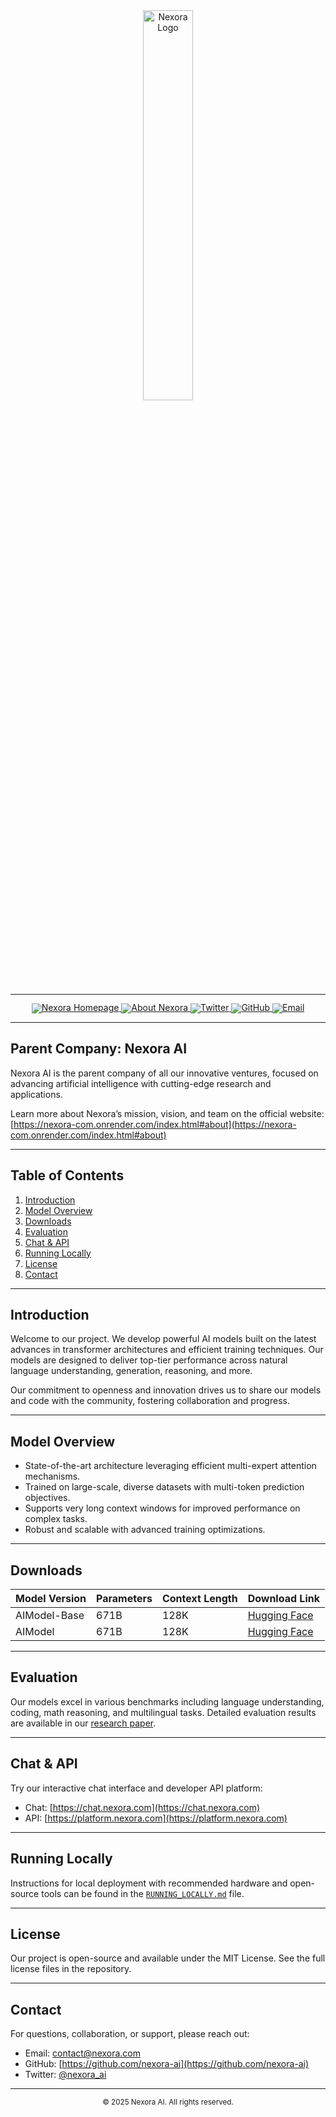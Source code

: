 <div align="center">
  <a href="https://nexora-com.onrender.com/">
    <img src="https://nexora-com.onrender.com/assets/logo.svg" alt="Nexora Logo" width="40%" />
  </a>
</div>

<hr>

<div align="center" style="line-height: 1;">
  <a href="https://nexora-com.onrender.com/">
    <img alt="Nexora Homepage" src="https://img.shields.io/badge/Nexora-Official-0052cc?style=for-the-badge&logo=webmoney&logoColor=white"/>
  </a>
  <a href="https://nexora-com.onrender.com/index.html#about">
    <img alt="About Nexora" src="https://img.shields.io/badge/About-Nexora-0078d7?style=for-the-badge&logo=info&logoColor=white"/>
  </a>
  <a href="https://twitter.com/nexora_ai">
    <img alt="Twitter" src="https://img.shields.io/badge/Twitter-@nexora_ai-1DA1F2?style=for-the-badge&logo=twitter&logoColor=white"/>
  </a>
  <a href="https://github.com/nexora-ai/">
    <img alt="GitHub" src="https://img.shields.io/badge/GitHub-nexora--ai-333?style=for-the-badge&logo=github&logoColor=white"/>
  </a>
  <a href="mailto:contact@nexora.com">
    <img alt="Email" src="https://img.shields.io/badge/Contact-Email-D14836?style=for-the-badge&logo=gmail&logoColor=white"/>
  </a>
</div>

---

## Parent Company: Nexora AI

Nexora AI is the parent company of all our innovative ventures, focused on advancing artificial intelligence with cutting-edge research and applications.

Learn more about Nexora’s mission, vision, and team on the official website:  
[https://nexora-com.onrender.com/index.html#about](https://nexora-com.onrender.com/index.html#about)

---

## Table of Contents

1. [Introduction](#introduction)  
2. [Model Overview](#model-overview)  
3. [Downloads](#downloads)  
4. [Evaluation](#evaluation)  
5. [Chat & API](#chat--api)  
6. [Running Locally](#running-locally)  
7. [License](#license)  
8. [Contact](#contact)  

---

## Introduction

Welcome to our project. We develop powerful AI models built on the latest advances in transformer architectures and efficient training techniques. Our models are designed to deliver top-tier performance across natural language understanding, generation, reasoning, and more.

Our commitment to openness and innovation drives us to share our models and code with the community, fostering collaboration and progress.

---

## Model Overview

- State-of-the-art architecture leveraging efficient multi-expert attention mechanisms.
- Trained on large-scale, diverse datasets with multi-token prediction objectives.
- Supports very long context windows for improved performance on complex tasks.
- Robust and scalable with advanced training optimizations.

---

## Downloads

| Model Version | Parameters | Context Length | Download Link |
|---------------|------------|----------------|---------------|
| AIModel-Base  | 671B       | 128K           | [Hugging Face](https://huggingface.co/nexora-ai/AIModel-Base) |
| AIModel       | 671B       | 128K           | [Hugging Face](https://huggingface.co/nexora-ai/AIModel) |

---

## Evaluation

Our models excel in various benchmarks including language understanding, coding, math reasoning, and multilingual tasks. Detailed evaluation results are available in our [research paper](https://arxiv.org/pdf/2412.19437).

---

## Chat & API

Try our interactive chat interface and developer API platform:  
- Chat: [https://chat.nexora.com](https://chat.nexora.com)  
- API: [https://platform.nexora.com](https://platform.nexora.com)  

---

## Running Locally

Instructions for local deployment with recommended hardware and open-source tools can be found in the [`RUNNING_LOCALLY.md`](./RUNNING_LOCALLY.md) file.

---

## License

Our project is open-source and available under the MIT License. See the full license files in the repository.

---

## Contact

For questions, collaboration, or support, please reach out:

- Email: contact@nexora.com  
- GitHub: [https://github.com/nexora-ai](https://github.com/nexora-ai)  
- Twitter: [@nexora_ai](https://twitter.com/nexora_ai)

---

<div align="center">
  <small>© 2025 Nexora AI. All rights reserved.</small>
</div>
